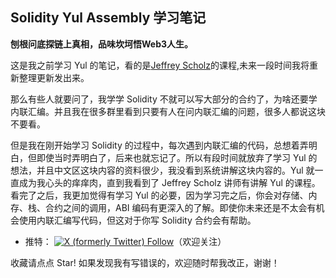 ## Solidity Yul Assembly 学习笔记
**刨根问底探链上真相，品味坎坷悟Web3人生。**

这是我之前学习 Yul 的笔记，看的是[Jeffrey Scholz](https://www.udemy.com/user/jeffrey-scholz/)的课程,未来一段时间我将重新整理更新发出来。  
  
那么有些人就要问了，我学学 Solidity 不就可以写大部分的合约了，为啥还要学内联汇编。并且我在很多群里看到只要有人在问内联汇编的问题，很多人都说这块不要看。  
  
但是我在刚开始学习 Solidity 的过程中，每次遇到内联汇编的代码，总想着弄明白，但即使当时弄明白了，后来也就忘记了。所以有段时间就放弃了学习 Yul 的想法，并且中文区这块内容的资料很少，我没看到系统讲解这块内容的。Yul 就一直成为我心头的痒痒肉，直到我看到了 Jeffrey Scholz 讲师有讲解 Yul 的课程。看完了之后，我更加觉得有学习 Yul 的必要，因为学习完之后，你会对存储、内存、栈、合约之间的调用，ABI 编码有更深入的了解。即使你未来还是不太会有机会使用内联汇编写代码，但这对于你写 Solidity 合约会有帮助。
  
- 推特：
[![X (formerly Twitter) Follow](https://img.shields.io/twitter/follow/crypto_yi)](https://twitter.com/crypto_yi)（欢迎关注）
  
收藏请点点 Star! 如果发现我有写错误的，欢迎随时帮我改正，谢谢！  


